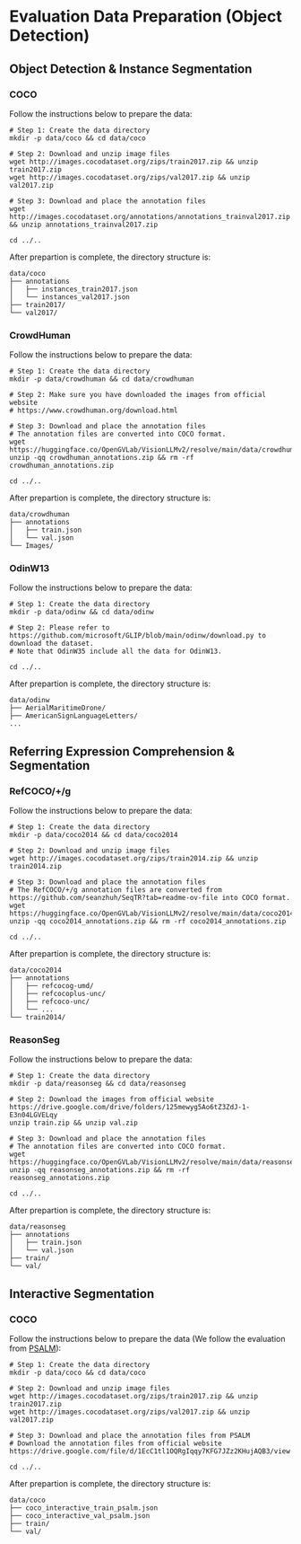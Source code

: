 # Evaluation Data Preparation (Object Detection)

## Object Detection & Instance Segmentation

### COCO

Follow the instructions below to prepare the data:

```
# Step 1: Create the data directory
mkdir -p data/coco && cd data/coco

# Step 2: Download and unzip image files
wget http://images.cocodataset.org/zips/train2017.zip && unzip train2017.zip
wget http://images.cocodataset.org/zips/val2017.zip && unzip val2017.zip

# Step 3: Download and place the annotation files
wget http://images.cocodataset.org/annotations/annotations_trainval2017.zip && unzip annotations_trainval2017.zip

cd ../..
```

After prepartion is complete, the directory structure is:

```
data/coco
├── annotations
│   ├── instances_train2017.json
│   └── instances_val2017.json
├── train2017/
└── val2017/
```

### CrowdHuman

Follow the instructions below to prepare the data:

```
# Step 1: Create the data directory
mkdir -p data/crowdhuman && cd data/crowdhuman

# Step 2: Make sure you have downloaded the images from official website 
# https://www.crowdhuman.org/download.html

# Step 3: Download and place the annotation files
# The annotation files are converted into COCO format.
wget https://huggingface.co/OpenGVLab/VisionLLMv2/resolve/main/data/crowdhuman_annotations.zip
unzip -qq crowdhuman_annotations.zip && rm -rf crowdhuman_annotations.zip

cd ../..
```

After prepartion is complete, the directory structure is:

```
data/crowdhuman
├── annotations
│   ├── train.json
│   └── val.json
└── Images/
```


### OdinW13



Follow the instructions below to prepare the data:

```
# Step 1: Create the data directory
mkdir -p data/odinw && cd data/odinw

# Step 2: Please refer to https://github.com/microsoft/GLIP/blob/main/odinw/download.py to download the dataset.
# Note that OdinW35 include all the data for OdinW13.

cd ../..
```

After prepartion is complete, the directory structure is:

```
data/odinw
├── AerialMaritimeDrone/
├── AmericanSignLanguageLetters/
...
```

## Referring Expression Comprehension & Segmentation

### RefCOCO/+/g

Follow the instructions below to prepare the data:

```
# Step 1: Create the data directory
mkdir -p data/coco2014 && cd data/coco2014

# Step 2: Download and unzip image files
wget http://images.cocodataset.org/zips/train2014.zip && unzip train2014.zip

# Step 3: Download and place the annotation files
# The RefCOCO/+/g annotation files are converted from https://github.com/seanzhuh/SeqTR?tab=readme-ov-file into COCO format.
wget https://huggingface.co/OpenGVLab/VisionLLMv2/resolve/main/data/coco2014_annotations.zip
unzip -qq coco2014_annotations.zip && rm -rf coco2014_annotations.zip

cd ../..
```


After prepartion is complete, the directory structure is:

```
data/coco2014
├── annotations
│   ├── refcocog-umd/
│   ├── refcocoplus-unc/
│   ├── refcoco-unc/
│   └── ...
└── train2014/
```

### ReasonSeg

Follow the instructions below to prepare the data:

```
# Step 1: Create the data directory
mkdir -p data/reasonseg && cd data/reasonseg

# Step 2: Download the images from official website https://drive.google.com/drive/folders/125mewyg5Ao6tZ3ZdJ-1-E3n04LGVELqy
unzip train.zip && unzip val.zip

# Step 3: Download and place the annotation files
# The annotation files are converted into COCO format.
wget https://huggingface.co/OpenGVLab/VisionLLMv2/resolve/main/data/reasonseg_annotations.zip
unzip -qq reasonseg_annotations.zip && rm -rf reasonseg_annotations.zip

cd ../..
```

After prepartion is complete, the directory structure is:

```
data/reasonseg
├── annotations
│   ├── train.json
│   └── val.json
├── train/
└── val/
```


## Interactive Segmentation

### COCO

Follow the instructions below to prepare the data (We follow the evaluation from [PSALM](https://github.com/zamling/PSALM)):

```
# Step 1: Create the data directory
mkdir -p data/coco && cd data/coco

# Step 2: Download and unzip image files
wget http://images.cocodataset.org/zips/train2017.zip && unzip train2017.zip
wget http://images.cocodataset.org/zips/val2017.zip && unzip val2017.zip

# Step 3: Download and place the annotation files from PSALM
# Download the annotation files from official website https://drive.google.com/file/d/1EcC1tl1OQRgIqqy7KFG7JZz2KHujAQB3/view

cd ../..
```

After prepartion is complete, the directory structure is:

```
data/coco
├── coco_interactive_train_psalm.json
├── coco_interactive_val_psalm.json
├── train/
└── val/
```